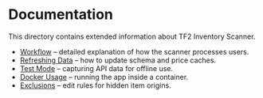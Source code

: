 # Documentation

This directory contains extended information about TF2 Inventory Scanner.

- [Workflow](workflow.md) – detailed explanation of how the scanner processes users.
- [Refreshing Data](refresh.md) – how to update schema and price caches.
- [Test Mode](test_mode.md) – capturing API data for offline use.
- [Docker Usage](docker.md) – running the app inside a container.
- [Exclusions](exclusions.md) – edit rules for hidden item origins.
